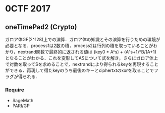 # 0CTF 2017
## oneTimePad2 (Crypto)
ガロア体GF(2^128)上での演算．ガロア体の知識とその演算を行うための環境が必要となる．process1は2数の積，process2は行列の積を取っていることがわかり，nextrand関数で最終的に返される値は (key0 * A^s) + (A^s+1)*B/(A+1) となることがわかる．これを変形してASについて式を解き，さらにガロア体上で対数を取ってSを求めることで，nextrandにより得られるkeyを再現することができる．再現して得たkeyのうち最後のキーとciphertxtのxorを取ることでフラグが得られる．
### Require
- SageMath
- PARI/GP
